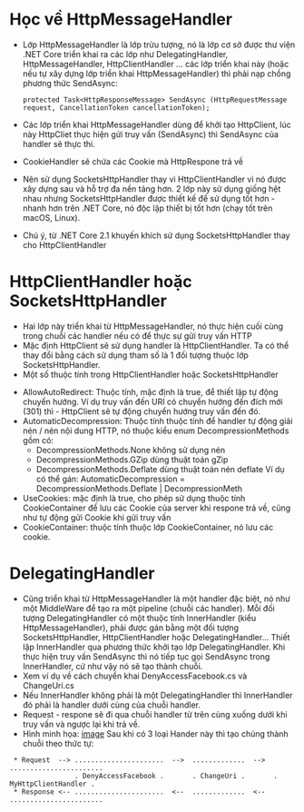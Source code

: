# Học về HttpMessageHandler
- Lớp HttpMessageHandler là lớp trừu tượng, nó là lớp cơ sở được thư viện .NET Core triển khai ra các lớp như DelegatingHandler, HttpMessageHandler, HttpClientHandler ... các lớp triển khai này (hoặc nếu tự xây dựng lớp triển khai HttpMessageHandler) thì phải nạp chồng phương thức SendAsync:

    ```protected Task<HttpResponseMessage> SendAsync (HttpRequestMessage request, CancellationToken cancellationToken);```
- Các lớp triển khai HttpMessageHandler dùng để khởi tạo HttpClient, lúc này HttpCliet thực hiện gửi truy vấn (SendAsync) thì SendAsync của handler sẽ thực thi.
- CookieHandler sẽ chứa các Cookie mà HttpRespone trả về
- Nên sử dụng SocketsHttpHandler thay vì HttpClientHandler vì nó được xây dựng sau và hỗ trợ đa nền tảng hơn. 2 lớp này sử dụng giống hệt nhau nhưng SocketsHttpHandler được thiết kế để sử dụng tốt hơn - nhanh hơn trên .NET Core, nó độc lập thiết bị tốt hơn (chạy tốt trên macOS, Linux). 
- Chú ý, từ .NET Core 2.1 khuyến khích sử dụng SocketsHttpHandler thay cho HttpClientHandler

# HttpClientHandler hoặc SocketsHttpHandler
- Hai lớp này triển khai từ HttpMessageHandler, nó thực hiện cuối cùng trong chuỗi các handler nếu có để thực sự gửi truy vấn HTTP
- Mặc định HttpClient sẽ sử dụng handler là HttpClientHandler. Ta có thể thay đổi bằng cách sử dụng tham số là 1 đối tượng thuộc lớp SocketsHttpHandler.
- Một số thuộc tính trong HttpClientHandler hoặc SocketsHttpHandler
+ AllowAutoRedirect: Thuộc tính, mặc định là true, để thiết lập tự động chuyển hướng. Ví dụ truy vấn đến URI có chuyển hướng đến đích mới (301) thì - HttpClient sẽ tự động chuyển hướng truy vấn đến đó.
+ AutomaticDecompression: 
Thuộc tính thuộc tính để handler tự động giải nén / nén nội dung HTTP, nó thuộc kiểu enum DecompressionMethods gồm có:
    * DecompressionMethods.None không sử dụng nén
    * DecompressionMethods.GZip dùng thuật toán gZip
    * DecompressionMethods.Deflate dùng thuật toán nén deflate
Ví dụ có thể gán:
AutomaticDecompression = DecompressionMethods.Deflate | DecompressionMeth
+ UseCookies: mặc định là true, cho phép sử dụng thuộc tính CookieContainer để lưu các Cookie của server khi respone trả về, cũng như tự động gửi Cookie khi gửi truy vấn
+ CookieContainer: thuộc tính thuộc lớp CookieContainer, nó lưu các cookie.

# DelegatingHandler
- Cũng triển khai từ HttpMessageHandler là một handler đặc biệt, nó như một MiddleWare để tạo ra một pipeline (chuỗi các handler). Mỗi đối tượng DelegatingHandler có một thuộc tính InnerHandler (kiểu HttpMessageHandler), phải được gán bằng một đối tượng SocketsHttpHandler, HttpClientHandler hoặc DelegatingHandler... Thiết lập InnerHandler qua phương thức khởi tạo lớp DelegatingHandler. Khi thực hiện truy vấn SendAsync thì nó tiếp tục gọi SendAsync trong InnerHandler, cứ như vậy nó sẽ tạo thành chuỗi.
- Xem ví dụ về cách chuyển khai DenyAccessFacebook.cs và ChangeUri.cs
- Nếu InnerHandler không phải là một DelegatingHandler thì InnerHandler đó phải là handler dưới cùng của chuỗi handler. 
- Request - respone sẽ đi qua chuỗi handler từ trên cùng xuống dưới khi truy vấn và ngược lại khi trả về. 
- Hình minh họa: 
[image](./image.png)
Sau khi có 3 loại Hander này thì tạo chúng thành chuỗi theo thức tự:
```
 * Request  --> ......................  -->  .............  -->  .......................
                . DenyAccessFacebook .       . ChangeUri .       . MyHttpClientHandler .
 * Response <-- ......................  <--  .............  <--  .......................
```